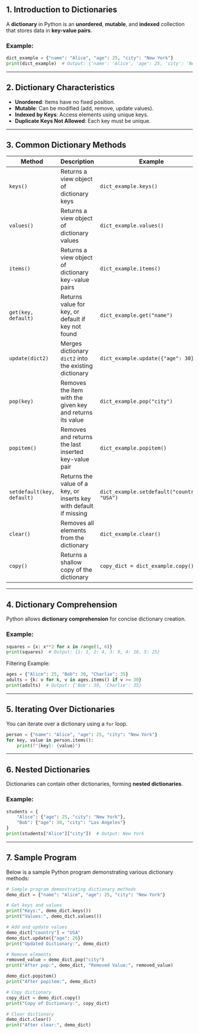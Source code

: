 ## **1. Introduction to Dictionaries**
A **dictionary** in Python is an **unordered**, **mutable**, and **indexed** collection that stores data in **key-value pairs**.

### **Example:**
```python
dict_example = {"name": "Alice", "age": 25, "city": "New York"}
print(dict_example)  # Output: {'name': 'Alice', 'age': 25, 'city': 'New York'}
```

---

## **2. Dictionary Characteristics**
- **Unordered**: Items have no fixed position.
- **Mutable**: Can be modified (add, remove, update values).
- **Indexed by Keys**: Access elements using unique keys.
- **Duplicate Keys Not Allowed**: Each key must be unique.

---

## **3. Common Dictionary Methods**

| Method      | Description | Example |
|------------|-------------|---------|
| `keys()` | Returns a view object of dictionary keys | `dict_example.keys()` |
| `values()` | Returns a view object of dictionary values | `dict_example.values()` |
| `items()` | Returns a view object of dictionary key-value pairs | `dict_example.items()` |
| `get(key, default)` | Returns value for key, or default if key not found | `dict_example.get("name")` |
| `update(dict2)` | Merges dictionary `dict2` into the existing dictionary | `dict_example.update({"age": 30})` |
| `pop(key)` | Removes the item with the given key and returns its value | `dict_example.pop("city")` |
| `popitem()` | Removes and returns the last inserted key-value pair | `dict_example.popitem()` |
| `setdefault(key, default)` | Returns the value of a key, or inserts key with default if missing | `dict_example.setdefault("country", "USA")` |
| `clear()` | Removes all elements from the dictionary | `dict_example.clear()` |
| `copy()` | Returns a shallow copy of the dictionary | `copy_dict = dict_example.copy()` |

---

## **4. Dictionary Comprehension**
Python allows **dictionary comprehension** for concise dictionary creation.

### **Example:**
```python
squares = {x: x**2 for x in range(1, 6)}
print(squares)  # Output: {1: 1, 2: 4, 3: 9, 4: 16, 5: 25}
```

Filtering Example:
```python
ages = {"Alice": 25, "Bob": 30, "Charlie": 35}
adults = {k: v for k, v in ages.items() if v >= 30}
print(adults)  # Output: {'Bob': 30, 'Charlie': 35}
```

---

## **5. Iterating Over Dictionaries**
You can iterate over a dictionary using a `for` loop.

```python
person = {"name": "Alice", "age": 25, "city": "New York"}
for key, value in person.items():
    print(f"{key}: {value}")
```

---

## **6. Nested Dictionaries**
Dictionaries can contain other dictionaries, forming **nested dictionaries**.

### **Example:**
```python
students = {
    "Alice": {"age": 25, "city": "New York"},
    "Bob": {"age": 30, "city": "Los Angeles"}
}
print(students["Alice"]["city"])  # Output: New York
```

---

## **7. Sample Program**
Below is a sample Python program demonstrating various dictionary methods:

```python
# Sample program demonstrating dictionary methods
demo_dict = {"name": "Alice", "age": 25, "city": "New York"}

# Get keys and values
print("Keys:", demo_dict.keys())
print("Values:", demo_dict.values())

# Add and update values
demo_dict["country"] = "USA"
demo_dict.update({"age": 26})
print("Updated Dictionary:", demo_dict)

# Remove elements
removed_value = demo_dict.pop("city")
print("After pop:", demo_dict, "Removed Value:", removed_value)

demo_dict.popitem()
print("After popitem:", demo_dict)

# Copy dictionary
copy_dict = demo_dict.copy()
print("Copy of Dictionary:", copy_dict)

# Clear dictionary
demo_dict.clear()
print("After clear:", demo_dict)
```
